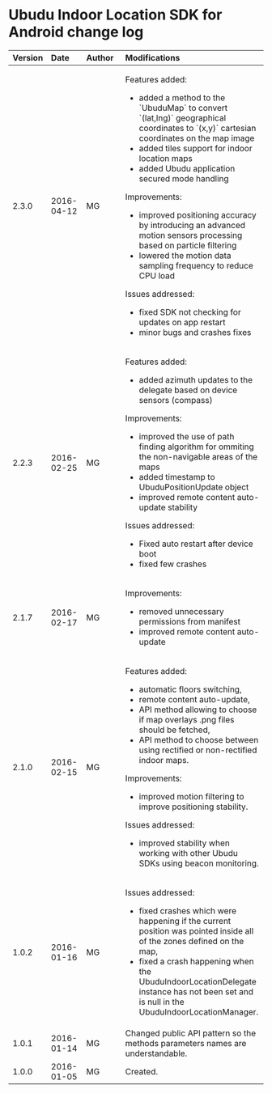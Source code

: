 # Ubudu Indoor Location SDK for Android change log

<table>
<colgroup>
<col width="12%" />
<col width="14%" />
<col width="16%" />
<col width="56%" />
</colgroup>
<thead>
<tr class="header">
<th align="left">Version</th>
<th align="left">Date</th>
<th align="left">Author</th>
<th align="left">Modifications</th>
</tr>
</thead>
<tbody>

<tr class="odd">
<td align="left">2.3.0</td>
<td align="left">2016-04-12</td>
<td align="left">MG</td>
<td align="left">
<p>Features added:</p>
<ul>
<li>added a method to the `UbuduMap` to convert `(lat,lng)` geographical coordinates to `(x,y)` cartesian coordinates on the map image</li>
<li>added tiles support for indoor location maps</li>
<li>added Ubudu application secured mode handling</li>
</ul>
<p>Improvements:</p>
<ul>
<li>improved positioning accuracy by introducing an advanced motion sensors processing based on particle filtering</li>
<li>lowered the motion data sampling frequency to reduce CPU load</li>
</ul>
<p>Issues addressed:</p>
<ul>
<li>fixed SDK not checking for updates on app restart</li>
<li>minor bugs and crashes fixes</li>
</ul>
</td>
</tr>

<tr class="odd">
<td align="left">2.2.3</td>
<td align="left">2016-02-25</td>
<td align="left">MG</td>
<td align="left">
<p>Features added:</p>
<ul>
<li>added azimuth updates to the delegate based on device sensors (compass)</li>
</ul>
<p>Improvements:</p>
<ul>
<li>improved the use of path finding algorithm for ommiting the non-navigable areas of the maps</li>
<li>added timestamp to UbuduPositionUpdate object</li>
<li>improved remote content auto-update stability</li></ul>
<p>Issues addressed:</p>
<ul><li>Fixed auto restart after device boot</li>
<li>fixed few crashes</li></ul>
</td>
</tr>

<tr class="odd">
<td align="left">2.1.7</td>
<td align="left">2016-02-17</td>
<td align="left">MG</td>
<td align="left">
<p>Improvements:</p>
<ul><li>removed unnecessary permissions from manifest</li>
<li>improved remote content auto-update</li></ul>
</td>
</tr>

<tr class="odd">
<td align="left">2.1.0</td>
<td align="left">2016-02-15</td>
<td align="left">MG</td>
<td align="left">
<p>Features added:</p>
<ul><li>automatic floors switching,</li>
<li>remote content auto-update,</li>
<li>API method allowing to choose if map overlays .png files should be fetched,</li>
<li>API method to choose between using rectified or non-rectified indoor maps.</li></ul>
<p>Improvements:</p>
<ul><li>improved motion filtering to improve positioning stability.</li></ul>
<p>Issues addressed:</p>
<ul><li>improved stability when working with other Ubudu SDKs using beacon monitoring.</li></ul>
</td>
</tr>

<tr class="odd">
<td align="left">1.0.2</td>
<td align="left">2016-01-16</td>
<td align="left">MG</td>
<td align="left">
<p>Issues addressed:</p>
<ul><li>fixed crashes which were happening if the current position was pointed inside all of the zones defined on the map,</li>
<li>fixed a crash happening when the UbuduIndoorLocationDelegate instance has not been set and is null in the UbuduIndoorLocationManager.</li></ul>
</td>
</tr>

<tr class="odd">
<td align="left">1.0.1</td>
<td align="left">2016-01-14</td>
<td align="left">MG</td>
<td align="left">Changed public API pattern so the methods parameters names are understandable.</td>
</tr>

<tr class="odd">
<td align="left">1.0.0</td>
<td align="left">2016-01-05</td>
<td align="left">MG</td>
<td align="left">Created.</td>
</tr>

</tbody>
</table>

